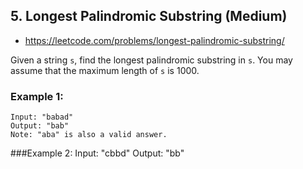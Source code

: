## 5. Longest Palindromic Substring (Medium)
- <https://leetcode.com/problems/longest-palindromic-substring/>

Given a string `s`, find the longest palindromic substring in `s`. You may assume that the maximum length of `s` is 1000.

### Example 1:
    Input: "babad"
    Output: "bab"
    Note: "aba" is also a valid answer.

###Example 2:
    Input: "cbbd"
    Output: "bb"
